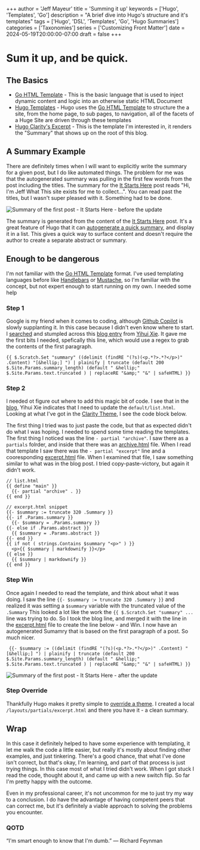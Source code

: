 +++
author = 'Jeff Mayeur'
title = 'Summing it up'
keywords = ['Hugo', 'Templates', 'Go']
description = "A brief dive into Hugo's structure and it's templates"
tags = ['Hugo', 'DSL', 'Templates', 'Go', 'Hugo Summaries']
categories = ['Taxonomies']
series = ['Customizing Front Matter']
date = 2024-05-19T20:00:00-07:00
draft = false
+++

# Sum it up, and be quick.

## The Basics

- [Go HTML Template](https://pkg.go.dev/html/template) - This is the basic language that is used to inject dynamic content and logic into an otherwise static HTML Document
- [Hugo Templates](https://gohugo.io/templates/) - Hugo uses the [Go HTML Template](https://pkg.go.dev/html/template) to structure the a site, from the home page, to sub pages, to navigation, all of the facets of a Huge Site are driven through these templates
- [Hugo Clarity's Excerpt](https://github.com/chipzoller/hugo-clarity/blob/master/layouts/partials/excerpt.html) - This is the template I'm interested in, it renders the "Summary" that shows up on the root of this blog.

## A Summary Example
There are definitely times when I will want to explicitly write the summary for a given post, but I do like automated things. The problem for me was that the autogenerated summary was pulling in the first few words from the post including the titles. The summary for the [It Starts Here](https://iguessthatworks.com/posts/it-starts-here/) post reads "Hi, I'm Jeff What This site exists for me to collect...". You can read past the titles, but I wasn't super pleased with it. Something had to be done.

![Summary of the first post - It Starts Here - before the update](/images/summing-it-up/summary_original.png)

The summary is generated from the content of the [It Starts Here](https://iguessthatworks.com/posts/it-starts-here/) post. It's a great feature of Hugo that it can [autogenerate a quick summary](https://gohugo.io/content-management/summaries/), and display it in a list. This gives a quick way to surface content and doesn't require the author to create a separate abstract or summary.


## Enough to be dangerous
I'm not familiar with the [Go HTML Template](https://pkg.go.dev/html/template) format. I've used templating languages before like [Handlebars](https://handlebarsjs.com) or [Mustache](https://mustache.github.io), so I'm familiar with the concept, but not expert enough to start running on my own. I needed some help

### Step 1
Google is my friend when it comes to coding, although [Github Copilot](https://github.com/features/copilot) is slowly supplanting it. In this case because I didn't even know where to start. I [searched](https://www.google.com/search?q=Hugo+summary+template) and stumpled across this [blog entry](https://yihui.org/en/2017/08/hugo-post-summary/) from [Yihui Xie](https://yihui.org/en/about/). It gave me the first bits I needed, spefically this line, which would use a regex to grab the contents of the first paragraph.
```
{{ $.Scratch.Set "summary" ((delimit (findRE "(?s)(<p.*?>.*?</p>)" .Content) "[&hellip;] ") | plainify | truncate (default 200 $.Site.Params.summary_length) (default " &hellip;" $.Site.Params.text.truncated ) | replaceRE "&amp;" "&" | safeHTML) }}
```

### Step 2
I needed ot figure out where to add this magic bit of code.  I see that in the [blog](https://yihui.org/en/2017/08/hugo-post-summary/), Yihui Xie indicates that I need to update the `default/list.html`. Looking at what I've got in the [Clarity Theme](https://github.com/chipzoller/hugo-clarity/blob/master/layouts/_default/list.html), I see the code block below. 

The first thing I tried was to just paste the code, but that as expected didn't do what I was hoping. I needed to spend some time reading the templates. The first thing I noticed was the line `- partial "archive"`. I saw there as a `partials` folrder, and inside that there was an [archive.html](https://github.com/chipzoller/hugo-clarity/blob/master/layouts/partials/archive.html) file. When I read that template I saw there was the `- partial "excerpt"` line and a cooresponding [excerpt.html](https://github.com/chipzoller/hugo-clarity/blob/master/layouts/partials/excerpt.html) file.  When I examined that file, I saw something similar to what was in the blog post. I tried copy-paste-victory, but again it didn't work.

```
// list.html
{{ define "main" }}
  {{- partial "archive" . }}
{{ end }}

// excerpt.html snippet
{{- $summary := truncate 320 .Summary }}
{{- if .Params.summary }}
  {{- $summary = .Params.summary }}
{{- else if .Params.abstract }}
  {{ $summary = .Params.abstract }}
{{- end }}
{{ if not ( strings.Contains $summary "<p>" ) }}
  <p>{{ $summary | markdownify }}</p>
{{ else }}
  {{ $summary | markdownify }}
{{ end }}
```

### Step Win
Once again I needed to read the template, and think about what it was doing.  I saw the line `{{- $summary := truncate 320 .Summary }}` and realized it was setting a `$summary` variable with the truncated value of the `.Summary` This looked a lot like the work the `{{ $.Scratch.Set "summary" ...` line was trying to do. So I took the blog line, and merged it with the line in the [excerpt.html](https://github.com/chipzoller/hugo-clarity/blob/master/layouts/partials/excerpt.html) file to create the line below - and Win. I now have an autogenerated Sumamry that is based on the first paragraph of a post. So much nicer.
```
 {{- $summary := ((delimit (findRE "(?s)(<p.*?>.*?</p>)" .Content) "[&hellip;] ") | plainify | truncate (default 200 $.Site.Params.summary_length) (default " &hellip;" $.Site.Params.text.truncated ) | replaceRE "&amp;" "&" | safeHTML) }}
```

![Summary of the first post - It Starts Here - after the update](/images/summing-it-up/summary.png)

### Step Override
Thankfully Hugo makes it pretty simple to [override a theme](https://bwaycer.github.io/hugo_tutorial.hugo/themes/customizing/).  I created a local `/layouts/partials/excerpt.html` and there you have it - a clean summary.

## Wrap
In this case it definitely helped to have some experience with templating, it let me walk the code a little easier, but really it's mostly about finding other examples, and just tinkering. There's a good chance, that what I've done isn't correct, but that's okay, I'm learning, and part of that process is just trying things. In this case most of what I tried didn't work. When I got stuck I read the code, thought about it, and came up with a new switch flip. So far I'm pretty happy with the outcome. 

Even in my professional career, it's not uncommon for me to just try my way to a conclusion. I do have the advantage of having competent peers that can correct me, but it's definitely a viable approach to solving the problems you encounter.

### QOTD
“I'm smart enough to know that I'm dumb.”
― Richard Feynman
